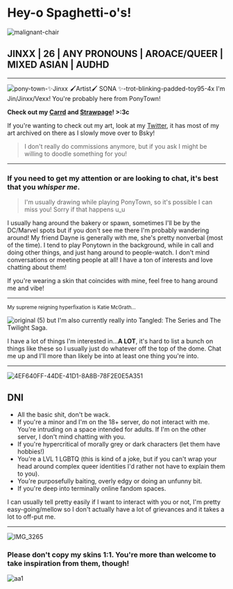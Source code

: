 # Hey-o Spaghetti-o's!
![malignant-chair](https://github.com/user-attachments/assets/ff622300-cb55-4797-ae1e-fb3805d4519d)

## JINXX | 26 | ANY PRONOUNS | AROACE/QUEER | MIXED ASIAN | AUDHD
----------

![pony-town-✨Jinxx 🖌Artist🖌  SONA ✨-trot-blinking-padded-toy95-4x](https://github.com/user-attachments/assets/414c2b9c-84d7-4c31-a435-4f89b3ade497) I'm Jin/Jinxx/Vexx! You're probably here from PonyTown!

**Check out my [Carrd](https://jinxxedvexxpony.carrd.co/) and [Strawpage](https://jinxxedvexxponytown.straw.page/)! >:3c**

If you're wanting to check out my art, look at my [Twitter](https://x.com/Jinxxed_Vexx), it has most of my art archived on there as I slowly move over to Bsky!
> I don't really do commissions anymore, but if you ask I might be willing to doodle something for you!

----------

### If you need to get my attention or are looking to chat, it's best that you ***whisper me***. 
> I'm usually drawing while playing PonyTown, so it's possible I can miss you! Sorry if that happens u_u

I usually hang around the bakery or spawn, sometimes I'll be by the DC/Marvel spots but if you don't see me there I'm probably wandering around!
My friend Dayne is generally with me, she's pretty nonverbal (most of the time). I tend to play Ponytown in the background, while in call and doing other things, and just hang around to people-watch. I don't mind conversations or meeting people at all! I have a ton of interests and love chatting about them! 

If you're wearing a skin that coincides with mine, feel free to hang around me and vibe!

--------

<sub> My supreme reigning hyperfixation is Katie McGrath...</sub>

![original (5)](https://github.com/user-attachments/assets/0a15b02a-7d0f-4a53-9d6f-719113ce02a5) 
but I'm also currently really into Tangled: The Series and The Twilight Saga.

I have a lot of things I'm interested in...**A LOT**, it's hard to list a bunch on things like these so I usually just do whatever off the top of the dome. Chat me up and I'll more than likely be into at least one thing you're into.


--------

![4EF640FF-44DE-41D1-8A8B-78F2E0E5A351](https://github.com/user-attachments/assets/7b7ae838-c9ce-4e66-9cbe-115d6e3f1894)

## DNI
- All the basic shit, don't be wack.
- If you're a minor and I'm on the 18+ server, do not interact with me. You're intruding on a space intended for adults. If I'm on the other server, I don't mind chatting with you.
- If you're hypercritical of morally grey or dark characters (let them have hobbies!)
- You're a LVL 1 LGBTQ (this is kind of a joke, but if you can't wrap your head around complex queer identities I'd rather not have to explain them to you).
- You're purposefully baiting, overly edgy or doing an unfunny bit.
- If you're deep into terminally online fandom spaces.

I can usually tell pretty easily if I want to interact with you or not, I'm pretty easy-going/mellow so I don't actually have a lot of grievances and it takes a lot to off-put me.

---------
![IMG_3265](https://github.com/user-attachments/assets/338ea0e6-5d30-4461-af00-2acee8521b2d)

### Please don't copy my skins 1:1. You're more than welcome to take inspiration from them, though!

![aa1](https://github.com/user-attachments/assets/f59ae2ab-0b64-4b25-b2c7-efef3ddf4ee5)

<!---
JinxxedVexx/JinxxedVexx is a ✨ special ✨ repository because its `README.md` (this file) appears on your GitHub profile.
You can click the Preview link to take a look at your changes.
--->
